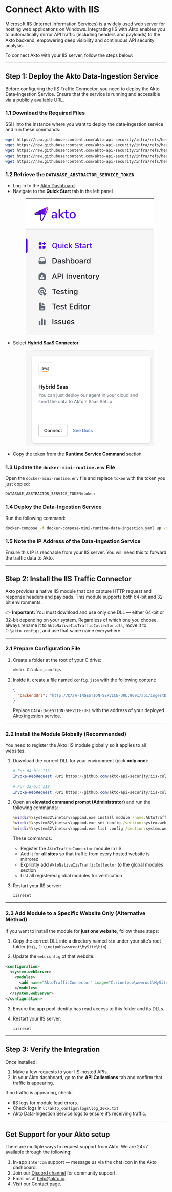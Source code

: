 # Connect Akto with IIS

Microsoft IIS (Internet Information Services) is a widely used web server for hosting web applications on Windows. Integrating IIS with Akto enables you to automatically mirror API traffic (including headers and payloads) to the Akto backend, empowering deep visibility and continuous API security analysis.

To connect Akto with your IIS server, follow the steps below:

---

## Step 1: Deploy the Akto Data-Ingestion Service

Before configuring the IIS Traffic Connector, you need to deploy the Akto Data-Ingestion Service. Ensure that the service is running and accessible via a publicly available URL.

### 1.1 Download the Required Files

SSH into the instance where you want to deploy the data-ingestion service and run these commands:

```bash
wget https://raw.githubusercontent.com/akto-api-security/infra/refs/heads/feature/quick-setup/docker-compose-mini-runtime-data-ingestion.yaml
wget https://raw.githubusercontent.com/akto-api-security/infra/refs/heads/feature/quick-setup/data-ingestion-docker.env
wget https://raw.githubusercontent.com/akto-api-security/infra/refs/heads/feature/quick-setup/docker-threat-detection.env
wget https://raw.githubusercontent.com/akto-api-security/infra/refs/heads/feature/quick-setup/docker-mini-runtime.env
wget https://raw.githubusercontent.com/akto-api-security/infra/refs/heads/feature/quick-setup/watchtower.env
```

### 1.2 Retrieve the `DATABASE_ABSTRACTOR_SERVICE_TOKEN`

* Log in to the [Akto Dashboard](https://app.akto.io/)
* Navigate to the **Quick Start** tab in the left panel
    <figure><img src="../../.gitbook/assets/Quick-Start.png" alt=""><figcaption></figcaption></figure>
* Select **Hybrid SaaS Connector**
    <figure><img src="../../.gitbook/assets/HybridSaaSConnector.png" alt=""><figcaption></figcaption></figure>
* Copy the token from the **Runtime Service Command** section

### 1.3 Update the `docker-mini-runtime.env` File

Open the `docker-mini-runtime.env` file and replace `token` with the token you just copied:

```plaintext
DATABASE_ABSTRACTOR_SERVICE_TOKEN=token
```

### 1.4 Deploy the Data-Ingestion Service

Run the following command:

```bash
docker-compose -f docker-compose-mini-runtime-data-ingestion.yaml up -d
```

### 1.5 Note the IP Address of the Data-Ingestion Service

Ensure this IP is reachable from your IIS server. You will need this to forward the traffic data to Akto.

---

## Step 2: Install the IIS Traffic Connector

Akto provides a native IIS module that can capture HTTP request and response headers and payloads. This module supports both 64-bit and 32-bit environments.

👉 **Important:** You must download and use only one DLL — either 64-bit or 32-bit depending on your system. Regardless of which one you choose, always rename it to `AktoNativeIisTrafficCollector.dll`, move it to `C:\akto_configs`, and use that same name everywhere.

---

### 2.1 Prepare Configuration File

1. Create a folder at the root of your C drive:

   ```powershell
   mkdir C:\akto_configs
   ```

2. Inside it, create a file named `config.json` with the following content:

   ```json
   {
     "backendUrl": "http://DATA-INGESTION-SERVICE-URL:9091/api/ingestData"
   }
   ```

   Replace `DATA-INGESTION-SERVICE-URL` with the address of your deployed Akto ingestion service.

---

### 2.2 Install the Module Globally (Recommended)

You need to register the Akto IIS module globally so it applies to all websites.

1. Download the correct DLL for your environment (pick **only one**):

   ```powershell
   # For 64-bit IIS
   Invoke-WebRequest -Uri https://github.com/akto-api-security/iis-collector-native-module/raw/refs/heads/master/x64/Release/AktoNativeIisTrafficCollector.dll -OutFile C:\akto_configs\AktoNativeIisTrafficCollector.dll

   # For 32-bit IIS
   Invoke-WebRequest -Uri https://github.com/akto-api-security/iis-collector-native-module/raw/refs/heads/master/x86/Release/AktoNativeIisTrafficCollector.dll -OutFile C:\akto_configs\AktoNativeIisTrafficCollector.dll
   ```

2. Open an **elevated command prompt (Administrator)** and run the following commands:

   ```cmd
   %windir%\system32\inetsrv\appcmd.exe install module /name:AktoTrafficConnector /image:"C:\akto_configs\AktoNativeIisTrafficCollector.dll" /add:true
   %windir%\system32\inetsrv\appcmd.exe set config /section:system.webServer/globalModules /+[name='AktoNativeIisTrafficCollector',image='C:\akto_configs\AktoNativeIisTrafficCollector.dll']
   %windir%\system32\inetsrv\appcmd.exe list config /section:system.webServer/globalModules
   ```

   These commands:

   * Register the `AktoTrafficConnector` module in IIS
   * Add it for **all sites** so that traffic from every hosted website is mirrored
   * Explicitly add `AktoNativeIisTrafficCollector` to the global modules section
   * List all registered global modules for verification

3. Restart your IIS server:
    ```bash
    iisreset
    ```

---

### 2.3 Add Module to a Specific Website Only (Alternative Method)

If you want to install the module for **just one website**, follow these steps:

1. Copy the correct DLL into a directory named `bin` under your site’s root folder (e.g., `C:\inetpub\wwwroot\MySite\bin`).

2. Update the `web.config` of that website:

```xml
<configuration>
  <system.webServer>
    <modules>
      <add name="AktoTrafficConnector" image="C:\inetpub\wwwroot\MySite\bin\AktoNativeIisTrafficCollector.dll" />
    </modules>
  </system.webServer>
</configuration>
```

3. Ensure the app pool identity has read access to this folder and its DLLs.

4. Restart your IIS server:
    ```bash
    iisreset
    ```

---

## Step 3: Verify the Integration

Once installed:

1. Make a few requests to your IIS-hosted APIs.
2. In your Akto dashboard, go to the **API Collections** tab and confirm that traffic is appearing.

If no traffic is appearing, check:

* IIS logs for module load errors.
* Check logs in `C:\akto_configs\logs\log_20xx.txt`
* Akto Data-Ingestion Service logs to ensure it’s receiving traffic.

---

## Get Support for your Akto setup

There are multiple ways to request support from Akto. We are 24×7 available through the following:

1. In-app `Intercom` support — message us via the chat icon in the Akto dashboard.
2. Join our [Discord channel](https://www.akto.io/community) for community support.
3. Email us at [help@akto.io](mailto:help@akto.io).
4. Visit our [Contact page](https://www.akto.io/contact-us).